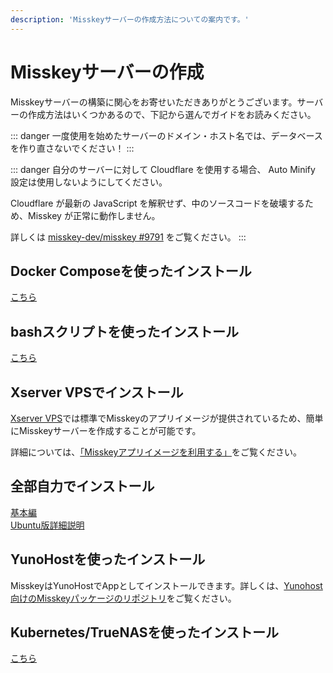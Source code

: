 ```yaml
---
description: 'Misskeyサーバーの作成方法についての案内です。'
---
```


# Misskeyサーバーの作成
Misskeyサーバーの構築に関心をお寄せいただきありがとうございます。サーバーの作成方法はいくつかあるので、下記から選んでガイドをお読みください。

::: danger
一度使用を始めたサーバーのドメイン・ホスト名では、データベースを作り直さないでください！
:::

::: danger
自分のサーバーに対して Cloudflare を使用する場合、 Auto Minify 設定は使用しないようにしてください。

Cloudflare が最新の JavaScript を解釈せず、中のソースコードを破壊するため、Misskey が正常に動作しません。

詳しくは [misskey-dev/misskey #9791](https://github.com/misskey-dev/misskey/issues/9791) をご覧ください。
:::

## Docker Composeを使ったインストール
[こちら](./install/docker.html)

## bashスクリプトを使ったインストール
[こちら](./install/bash.html)

## Xserver VPSでインストール
[Xserver VPS](https://vps.xserver.ne.jp/)では標準でMisskeyのアプリイメージが提供されているため、簡単にMisskeyサーバーを作成することが可能です。

詳細については、[「Misskeyアプリイメージを利用する」](https://vps.xserver.ne.jp/support/manual/man_server_app_use_misskey.php)をご覧ください。

## 全部自力でインストール
[基本編](./install/manual.html)\
[Ubuntu版詳細説明](./install/ubuntu-manual.html)

## YunoHostを使ったインストール
MisskeyはYunoHostでAppとしてインストールできます。詳しくは、[Yunohost向けのMisskeyパッケージのリポジトリ](https://github.com/YunoHost-Apps/misskey_ynh)をご覧ください。

## Kubernetes/TrueNASを使ったインストール
[こちら](./install/kubernetes.html)

